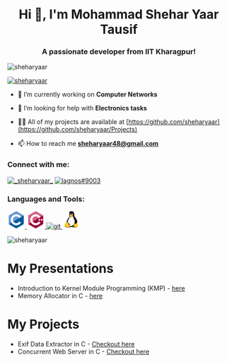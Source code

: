 <h1 align="center">Hi 👋, I'm Mohammad Shehar Yaar Tausif</h1>
<h3 align="center">A passionate developer from IIT Kharagpur!</h3>

<p align="left"> <img src="https://komarev.com/ghpvc/?username=sheharyaar&label=Profile%20views&color=0e75b6&style=flat" alt="sheharyaar" /> </p>

<p align="left"> <a href="https://github.com/ryo-ma/github-profile-trophy"><img src="https://github-profile-trophy.vercel.app/?username=sheharyaar&theme=nord" alt="sheharyaar" /></a> </p>

- 🔭 I’m currently working on **Computer Networks**

- 🤝 I’m looking for help with **Electronics tasks**

- 👨‍💻 All of my projects are available at [https://github.com/sheharyaar](https://github.com/sheharyaar/Projects)

- 📫 How to reach me **sheharyaar48@gmail.com**

<h3 align="left">Connect with me:</h3>
<p align="left">
<a href="https://instagram.com/_sheharyaar_" target="blank"><img align="center" src="https://raw.githubusercontent.com/rahuldkjain/github-profile-readme-generator/master/src/images/icons/Social/instagram.svg" alt="_sheharyaar_" height="30" width="40" /></a>
<a href="https://discord.gg/VpCYk2WtTa" target="blank"><img align="center" src="https://raw.githubusercontent.com/rahuldkjain/github-profile-readme-generator/master/src/images/icons/Social/discord.svg" alt="lagnos#9003" height="30" width="40" /></a>
</p>

<h3 align="left">Languages and Tools:</h3>
<p align="left"> <a href="https://www.cprogramming.com/" target="_blank"> <img src="https://raw.githubusercontent.com/devicons/devicon/master/icons/c/c-original.svg" alt="c" width="40" height="40"/> </a> <a href="https://www.w3schools.com/cpp/" target="_blank"> <img src="https://raw.githubusercontent.com/devicons/devicon/master/icons/cplusplus/cplusplus-original.svg" alt="cplusplus" width="40" height="40"/> </a> <a href="https://git-scm.com/" target="_blank"> <img src="https://www.vectorlogo.zone/logos/git-scm/git-scm-icon.svg" alt="git" width="40" height="40"/> </a> <a href="https://www.linux.org/" target="_blank"> <img src="https://raw.githubusercontent.com/devicons/devicon/master/icons/linux/linux-original.svg" alt="linux" width="40" height="40"/> </a> </p>

<p><img align="left" src="https://github-readme-stats.vercel.app/api/top-langs?username=sheharyaar&show_icons=true&locale=en&layout=compact&theme=tokyonight" alt="sheharyaar" /></p><br>

# My Presentations
- Introduction to Kernel Module Programming (KMP) - [here](./KMP.pdf)
- Memory Allocator in C - [here](./Memory%20Allocators.pdf)

# My Projects
- Exif Data Extractor in C - [Checkout here](https://github.com/sheharyaar/exif-data-extractor)
- Concurrent Web Server in C - [Checkout here](https://github.com/sheharyaar/web-server-in-c)
